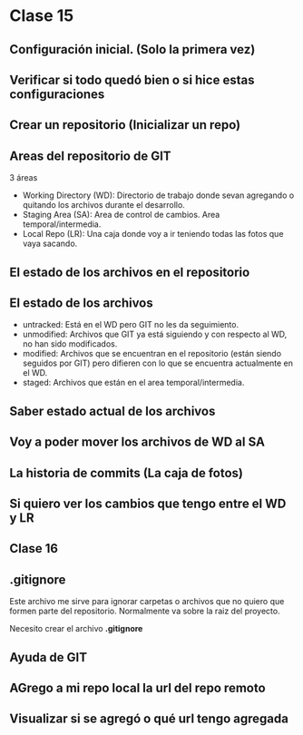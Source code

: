# Clase 15

## Configuración inicial. (Solo la primera vez)

<!-- sh
git config --global user.name "Hernán Bianchimano"
git config --global user.email "hernanbianchimano@gmail.com"
 -->

 ## Verificar si todo quedó bien o si hice estas configuraciones

 <!-- sh
 git config --get-regexp user
  -->

## Crear un repositorio (Inicializar un repo)

<!-- sh
git init
 -->

 ## Areas del repositorio de GIT

 3 áreas
 
 * Working Directory (WD): Directorio de trabajo donde sevan agregando o quitando los archivos durante el desarrollo.
 * Staging Area (SA): Area de control de cambios. Area temporal/intermedia.
 * Local Repo (LR): Una caja donde voy a ir teniendo todas las fotos que vaya sacando.

 ## El estado de los archivos en el repositorio

 ## El estado de los archivos

 * untracked: Está en el WD pero GIT no les da seguimiento.
 * unmodified: Archivos que GIT ya está siguiendo y con respecto al WD, no han sido modificados.
 * modified: Archivos que se encuentran en el repositorio (están siendo seguidos por GIT) pero difieren con lo que se encuentra actualmente en el WD.
 * staged: Archivos que están en el area temporal/intermedia.

 ## Saber estado actual de los archivos

<!-- 
git status
 -->

 ## Voy a poder mover los archivos de WD al SA

 <!-- sh
 git add <nombre-archivo>
 git add index.html
 git add README.md css/estilos.css
 git add .  (agrego todos los archivos U o M) -->

 ## La historia de commits (La caja de fotos)

 <!--sh
 git log # La historia de commit detallada
 git log --oneline # Historia resumida
  
 Nota: si la consola queda bloqueada y no puedo salir del listado
 tengo que apretar la tecla q (quit).
  -->

  ## Si quiero ver los cambios que tengo entre el WD y LR

  <!--sh 
  git diff
   -->

## Clase 16

## .gitignore
Este archivo me sirve para ignorar carpetas o archivos que no quiero que formen parte del repositorio. Normalmente va sobre la raiz del proyecto.

Necesito crear el archivo **.gitignore**

<!--sh 
touch .gitignore
 -->

 ## Ayuda de GIT

 <!--sh
 git restore --help
 git add --help
 git commit --help 
  -->

  ## AGrego a mi repo local la url del repo remoto

  <!-- sh
  git remote add origin  git@github.com/HernanB65/bootcamp.lu-jue.git
   -->

   ## Visualizar si se agregó o qué url tengo agregada

   <!-- sh
   git remote -v
    -->

  

